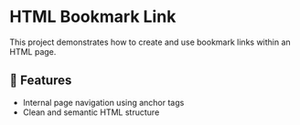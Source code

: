 # HTML Bookmark Link

This project demonstrates how to create and use bookmark links within an HTML page.

## 📌 Features

- Internal page navigation using anchor tags
- Clean and semantic HTML structure


 

